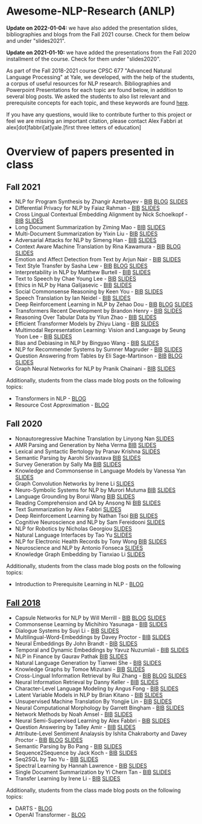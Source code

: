 # Awesome-NLP-Research (ANLP)

**Update on 2022-01-04:** we have also added the presentation slides, bibliographies and blogs from the Fall 2021 course. Check for them below and under "slides2021".

**Update on 2021-01-10:** we have added the presentations from the Fall 2020 installment of the course. Check for them under "slides2020".

As part of the Fall 2018-2021 course CPSC 677 "Advanced Natural Language Processing" at Yale, we developed, with the help of the students, a corpus of useful resources for NLP research. Bibliographies and Powerpoint Presentations for each topic are found below, in addition to several blog posts. We asked the students to also list relevant and prerequisite concepts for each topic, and these keywords are found [here](https://github.com/Yale-LILY/Awesome-NLP-Research/blob/master/keywords.txt).

If you have any questions, would like to contribute further to this project or feel we are missing an important citation, please contact Alex Fabbri at alex[dot]fabbri[at]yale.[first three letters of education]

# **Overview of papers presented in class**
## **Fall 2021**
- NLP for Program Synthesis by Zhangir Azerbayev - [BIB](https://github.com/Yale-LILY/Awesome-NLP-Research/blob/master/markdowns/09_16_2021-Zhangir_Azerbayev-NLP_For_Program_Synthesis.md) [BLOG](https://zhangir-azerbayev.github.io/code-gen/) [SLIDES](https://github.com/Yale-LILY/Awesome-NLP-Research/blob/master/slides2021/09_16_2021-Zhangir_Azerbayev-NLP_For_Program_Synthesis.pdf)
- Differential Privacy for NLP by Faiaz Rahman - [BIB](https://github.com/faiazrahman/Differential-Privacy/blob/main/README.md) [SLIDES](https://github.com/Yale-LILY/Awesome-NLP-Research/blob/master/slides2021/09_21_2021-Faiaz_Rahman-Differential_Privacy_for_NLP.pdf)
- Cross Lingual Contextual Embedding Alignment by Nick Schoelkopf - [BIB](https://github.com/NickSchoelkopf/Awesome-Multilingualsumm) [SLIDES](https://github.com/Yale-LILY/Awesome-NLP-Research/blob/master/slides2021/09_23_2021-Nick_Schoelkopf-Cross_Lingual_Contextual_Embedding_Alignment.pdf)
- Long Document Summarization by Ziming Mao - [BIB](https://github.com/MaoZiming/long-input-summarization-bibliography) [SLIDES](https://github.com/Yale-LILY/Awesome-NLP-Research/blob/master/slides2021/09_28_2021-Ziming_Mao-Long_Document_Summarization.pdf)
- Multi-Document Summarization by Yixin Liu - [BIB](https://github.com/yixinL7/multidoc-summ-bib) [SLIDES](https://github.com/Yale-LILY/Awesome-NLP-Research/blob/master/slides2021/09_30_2021-Yixin_Liu-Multi_Document_Summarization.pdf)
- Adversarial Attacks for NLP by Simeng Han - [BIB](https://github.com/Yale-LILY/Awesome-NLP-Research/blob/master/markdowns/10_05_2021-Simeng_Han-Adversarial_Attacks_for_NLP.md) [SLIDES](https://github.com/Yale-LILY/Awesome-NLP-Research/blob/master/slides2021/10_05_2021-Simeng_Han-Adversarial_Attacks_for_NLP.pdf)
- Context Aware Machine Translation by Rina Kawamura - [BIB](https://github.com/Yale-LILY/Awesome-NLP-Research/blob/master/markdowns/10_07_2021-Rina_Kawamura-Context_Aware_Machine_Translation.md) [BLOG](https://medium.com/@rinakawamura/what-is-context-aware-machine-translation-50e43203d0cc) [SLIDES](https://github.com/Yale-LILY/Awesome-NLP-Research/blob/master/slides2021/10_07_2021-Rina_Kawamura-Context_Aware_Machine_Translation.pdf)
- Emotion and Affect Detection from Text by Arjun Nair - [BIB](https://github.com/Yale-LILY/Awesome-NLP-Research/blob/master/markdowns/10_12_2021-Arjun_Nair-Emotion_and_Affect_Detection_from_Text.pdf) [SLIDES](https://github.com/Yale-LILY/Awesome-NLP-Research/blob/master/slides2021/10_12_2021-Arjun_Nair-Emotion_and_Affect_Detection_from_Text.pdf)
- Text Style Transfer by Sasha Lew - [BIB](https://github.com/Yale-LILY/Awesome-NLP-Research/blob/master/markdowns/10_14_2021-Sasha_Lew-Text_Style_Transfer.md) [BLOG](https://medium.com/@amlew/text-style-transfer-c2779f02557a) [SLIDES](https://github.com/Yale-LILY/Awesome-NLP-Research/blob/master/slides2021/10_14_2021-Sasha_Lew-Text_Style_Transfer.pdf)
- Interpretability in NLP by Matthew Burtell - [BIB](https://github.com/SpectralTheorem/awesome-natural-language-explanation) [SLIDES](https://github.com/Yale-LILY/Awesome-NLP-Research/blob/master/slides2021/10_19_2021-Matthew_Burtell-Interpretability_in_NLP.pdf)
- Text to Speech by Chae Young Lee - [BIB](https://github.com/chaeyoung-lee/speech-synthesis-papers) [SLIDES](https://github.com/Yale-LILY/Awesome-NLP-Research/blob/master/slides2021/10_26_2021-Chae_Young_Lee-Text_to_Speech.pdf)
- Ethics in NLP by Hana Galijasevic - [BIB](https://github.com/Yale-LILY/Awesome-NLP-Research/blob/master/markdowns/10_28_2021-Hana_Galijasevic-Ethics_in_NLP.pdf) [SLIDES](https://github.com/Yale-LILY/Awesome-NLP-Research/blob/master/slides2021/10_28_2021-Hana_Galijasevic-Ethics_in_NLP.pdf)
- Social Commonsense Reasoning by Keen You - [BIB](https://github.com/karenacorn99/ANLP-Commonsense-Reasoning/blob/main/bibliography.md) [SLIDES](https://github.com/Yale-LILY/Awesome-NLP-Research/blob/master/slides2021/11_02_2021-Keen_You-Social_Commonsense_Reasoning.pdf)
- Speech Translation by Ian Neidel - [BIB](https://github.com/ianneidel/SpeechTranslationResources/blob/main/README.md) [SLIDES](https://github.com/Yale-LILY/Awesome-NLP-Research/blob/master/slides2021/11_04_2021-Ian_Neidel-Speech_Translation.pdf)
- Deep Reinforcement Learning in NLP by Zehao Dou - [BIB](https://github.com/Yale-LILY/Awesome-NLP-Research/blob/master/markdowns/11_09_2021-Zehao_Dou-Deep_Reinforcement_Learning_in_NLP.md) [BLOG](https://medium.com/@zehao.dou/deep-reinforcement-learning-in-natural-language-processing-1799cfb0bdb5) [SLIDES](https://github.com/Yale-LILY/Awesome-NLP-Research/blob/master/slides2021/11_09_2021-Zehao_Dou-Deep_Reinforcement_Learning_in_NLP.pdf)
- Transformers Recent Development by Brandon Henry - [BIB](https://github.com/bhenrym14/CPSC677-ServiceAssignment) [SLIDES](https://github.com/Yale-LILY/Awesome-NLP-Research/blob/master/slides2021/11_11_2021-Brandon_Henry-Transformers_Recent_Developments.pdf)
- Reasoning Over Tabular Data by Yilun Zhao - [BIB](https://github.com/yilunzhao/Table-Reasoning-Bib) [SLIDES](https://github.com/Yale-LILY/Awesome-NLP-Research/blob/master/slides2021/11_18_2021-Yilun_Zhao-Reasoning_Over_Tabular_Data.pdf)
- Efficient Transformer Models by Zhiyu Liang - [BIB](https://github.com/Edwardlzy/Awesome-Efficient-Transformers) [SLIDES](https://github.com/Yale-LILY/Awesome-NLP-Research/blob/master/slides2021/11_30_2021-Zhiyu_Liang-Efficient_Transformer_Models.pdf)
- Multimodal Representation Learning: Vision and Language by Seung Yoon Lee - [BIB](https://github.com/seungyoon-lee/awesome-multimodal-representation-learning) [SLIDES](https://github.com/Yale-LILY/Awesome-NLP-Research/blob/master/slides2021/12_02_2021-Seung_Yoon_Lee-Multimodal_Vision_and_Language.pdf)
- Bias and Debiasing in NLP by Bingyao Wang - [BIB](https://github.com/BennyWnj/CPSC677/blob/main/HW3/bias.md) [SLIDES](https://github.com/Yale-LILY/Awesome-NLP-Research/blob/master/slides2021/12_07_2021-Bingyao_Wang-Bias_and_Debiasing_in_NLP.pdf)
- NLP for Recommender Systems by Sumner Magruder - [BIB](https://github.com/Yale-LILY/Awesome-NLP-Research/blob/master/markdowns/12_09_2021-Sumner_Magruder-NLP_for_Recommender_Systems.md) [SLIDES](https://github.com/Yale-LILY/Awesome-NLP-Research/blob/master/slides2021/12_09_2021-Sumner_Magruder-NLP_for_Recommender_Systems.pdf)
- Question Answering from Tables by Eli Sage-Martinson - [BIB](https://github.com/Yale-LILY/Awesome-NLP-Research/blob/master/markdowns/12_17_2021-Eli_Sage_Martinson-Question_Answering_from_Tables.md) [BLOG](https://medium.com/@elisagemart/a-brief-introduction-to-question-answering-from-tables-a601d3c58bfc) [SLIDES](https://github.com/Yale-LILY/Awesome-NLP-Research/blob/master/slides2021/12_17_2021-Eli_Sage_Martinson-Question_Answering_from_Tables.pdf)
- Graph Neural Networks for NLP by Pranik Chainani - [BIB](https://github.com/Yale-LILY/Awesome-NLP-Research/blob/master/markdowns/12_17_2021-Pranik_Chainani-Graph_Neural_Networks_for_NLP.md) [SLIDES](https://github.com/Yale-LILY/Awesome-NLP-Research/blob/master/slides2021/12_17_2021-Pranik_Chainani-Graph_Neural_Networks_for_NLP.pdf)

Additionally, students from the class made blog posts on the following topics:
- Transformers in NLP - [BLOG](https://pranik-chainani.medium.com/transformers-in-nlp-de1db51ef08)
- Resource Cost Approximation - [BLOG](https://magusoftheblog.com/articles/the-non-oracle-text-similarity-of-cards/)

## **Fall 2020**

- Nonautoregressive Machine Translation by Linyong Nan [SLIDES](https://github.com/Yale-LILY/Awesome-NLP-Research/blob/master/slides2020/09_15_2020-Linyong_Nan-Neural_Machine_Translation.pdf)
- AMR Parsing and Generation by Neha Verma [BIB](https://github.com/nverma1/amr_parsing_generation) [SLIDES](https://github.com/Yale-LILY/Awesome-NLP-Research/blob/master/slides2020/09_17_2020-Neha_Verma-AMR_Parsing_and_Generation.pdf)
- Lexical and Syntactic Bertology by Pranav Krishna [SLIDES](https://github.com/Yale-LILY/Awesome-NLP-Research/blob/master/slides2020/09_22_2020-Pranav_Krishna-Lexical_and_Syntactic_Bertology.pptx)
- Semantic Parsing by Aarohi Srivastava [BIB](https://github.com/aarsri/AwesomeSemanticParsing/blob/main/README.md) [SLIDES](https://github.com/Yale-LILY/Awesome-NLP-Research/blob/master/slides2020/09_24_2020-Aarohi_Srivastava-Semantic_Parsing.pptx)
- Survey Generation by Sally Ma [BIB](https://github.com/xm83/survey_generation/blob/main/README.md) [SLIDES](https://github.com/Yale-LILY/Awesome-NLP-Research/blob/master/slides2020/09_29_2020-Sally_Ma-Survey_Generation.pdf)
- Knowledge and Commonsense in Language Models by Vanessa Yan [SLIDES](https://github.com/Yale-LILY/Awesome-NLP-Research/blob/master/slides2020/10_01_2020-Vanessa_Yan-Knowledge_and_Commonsense_in_Language_Models.pdf)
- Graph Convolution Networks by Irene Li [SLIDES](https://github.com/Yale-LILY/Awesome-NLP-Research/blob/master/slides2020/10_06_2020-Irene_Li-Graph_Convolution_Networks.pdf)
- Neuro-Symbolic Systems for NLP by Murori Mutuma [BIB](https://github.com/MuroriM/Neuro-Symbolic-AI) [SLIDES](https://github.com/Yale-LILY/Awesome-NLP-Research/blob/master/slides2020/10_08_2020-Murori_Mutuma-NeuroSymbolic_Systems_for_NLP.pptx)
- Language Grounding by Borui Wang [BIB](https://github.com/wbr0605/language-grounding/blob/main/README.md) [SLIDES](https://github.com/Yale-LILY/Awesome-NLP-Research/blob/master/slides2020/10_13_2020-Borui_Wang-Language_Grounding.pdf)
- Reading Comprehension and QA by Ansong Ni [BIB](https://github.com/niansong1996/qa-rc-datasets/blob/main/README.md) [SLIDES](https://github.com/Yale-LILY/Awesome-NLP-Research/blob/master/slides2020/10_15_2020-Ansong_Ni-Reading_Comprehension_and_QA.pdf)
- Text Summarization by Alex Fabbri [SLIDES](https://github.com/Yale-LILY/Awesome-NLP-Research/blob/master/slides2020/10_20_2020-Alex_Fabbri-Text_Summarization.pptx)
- Deep Reinforcement Learning by Nathan Tsoi [BIB](https://gist.github.com/nathantsoi/9939962b04d1be71722edbb03855219a) [SLIDES](https://github.com/Yale-LILY/Awesome-NLP-Research/blob/master/slides2020/10_22_2020-Nathan_Tsoi-Deep_Reinforcement_Learning.pptx)
- Cognitive Neuroscience and NLP by Sam Fereidooni [SLIDES](https://github.com/Yale-LILY/Awesome-NLP-Research/blob/master/slides2020/10_27_2020-Sam_Fereidooni-Cognitive_Neuroscience_and_NLP.pptx)
- NLP for Robotics by Nicholas Georgiou [SLIDES](https://github.com/Yale-LILY/Awesome-NLP-Research/blob/master/slides2020/10_29_2020-Nicholas_Georgiou-NLP_for_Robotics.pptx)
- Natural Language Interfaces by Tao Yu [SLIDES](https://github.com/Yale-LILY/Awesome-NLP-Research/blob/master/slides2020/11_03_2020-Tao_Yu-Natural_Language_Interfaces.pdf)
- NLP for Electronic Health Records by Tony Wong [BIB](https://github.com/twpwong/AwesomeNLPforElectronicHealthRecords) [SLIDES](https://github.com/Yale-LILY/Awesome-NLP-Research/blob/master/slides2020/11_05_2020-Tony_Wong-NLP_for_Electronic_Health_Records.pptx)
- Neuroscience and NLP by Antonio Fonseca [SLIDES](https://github.com/Yale-LILY/Awesome-NLP-Research/blob/master/slides2020/11_10_2020-Antonio_Fonseca-Neuroscience_and_NLP.pptx)
- Knowledge Graph Embedding by Tianxiao Li [SLIDES](https://github.com/Yale-LILY/Awesome-NLP-Research/blob/master/slides2020/11_12_2020-Tianxiao_Li-Knowledge_Graph_Embedding.pptx)

Additionally, students from the class made blog posts on the following topics:
- Introduction to Prerequisite Learning in NLP - [BLOG](https://vanessa-yan.medium.com/introduction-to-prerequisite-learning-in-nlp-5f49ec8ebc43)

## **[Fall 2018](https://github.com/brucepang/CPSC677-ANLP/blob/master/README.md)**

- Capsule Networks for NLP by Will Merrill - [BIB](https://github.com/Yale-LILY/Awesome-NLP-Research/blob/master/markdowns/capsule-networks.md)  [BLOG](http://lambdaviking.com/post/capsule-networks-for-nlp/) [SLIDES](https://github.com/Yale-LILY/Awesome-NLP-Research/blob/master/slides2018/Capsule-Networks-for-NLP.pptx)
- Commonsense Learning by Michihiro Yasunaga - [BIB](https://github.com/michiyasunaga/nlp_bibs/blob/master/commonsense.md) [SLIDES](https://github.com/Yale-LILY/Awesome-NLP-Research/blob/master/slides2018/Commonsense.pptx)
- Dialogue Systems by Suyi Li - [BIB](https://github.com/Suyi32/anlp_bib/blob/master/DialogueSystem.md) [SLIDES](https://github.com/Yale-LILY/Awesome-NLP-Research/blob/master/slides2018/Dialogue-Systems.pptx)
- Multilingual-Word-Embeddings by Davey Proctor - [BIB](https://github.com/Yale-LILY/Awesome-NLP-Research/blob/master/markdowns/multilingual-embeddings.md)  [SLIDES](https://github.com/Yale-LILY/Awesome-NLP-Research/blob/master/slides2018/Multilingual-Embeddings.pptx)
- Neural Embeddings By John Brandt - [BIB](https://github.com/JohnMBrandt/Awesome-Neural-Embeddings/blob/master/README.md) [SLIDES](https://github.com/Yale-LILY/Awesome-NLP-Research/blob/master/slides2018/Sentence-Similarity-and-Embeddings.pptx)
- Temporal and Dynamic Embeddings by Yavuz Nuzumlali - [BIB](https://github.com/Yale-LILY/Awesome-NLP-Research/blob/master/temporal-dynamic-embeddings.md) [SLIDES](https://github.com/Yale-LILY/Awesome-NLP-Research/blob/master/slides2018/Dynamic%26Temporal-Embeddings.pptx)
- NLP in Finance by Gaurav Pathak [BIB](https://github.com/Yale-LILY/Awesome-NLP-Research/blob/master/nlp-finance.md) [SLIDES](https://github.com/Yale-LILY/Awesome-NLP-Research/blob/master/slides2018/Applications-of-NLP-in-Finance.pptx)
- Natural Language Generation by Tianwei She - [BIB](https://github.com/Tianwei-She/awesome-natural-language-generation/blob/master/README.md) [SLIDES](https://github.com/Yale-LILY/Awesome-NLP-Research/blob/master/slides2018/Neural-Text-Generation.pptx)
- Knowledge Graphs by Tomoe Mizutani - [BIB](https://github.com/Yale-LILY/Awesome-NLP-Research/blob/master/knowledge-graphs.md) [SLIDES](https://github.com/Yale-LILY/Awesome-NLP-Research/blob/master/slides2018/Knowledge-Graphs.pptx)
- Cross-Lingual Information Retrieval by Rui Zhang - [BIB](https://github.com/ryanzhumich/awesome-clir/blob/master/README.md) [BLOG](https://medium.com/lily-lab/a-brief-introduction-to-cross-lingual-information-retrieval-eba767fa9af6) [SLIDES](https://github.com/Yale-LILY/Awesome-NLP-Research/blob/master/slides2018/Crosslingual-IR.pptx)
- Neural Information Retrieval by Danny Keller - [BIB](https://github.com/dankeller101/nlp_bibs/blob/master/neural_information_retrieval.md) [SLIDES](https://github.com/Yale-LILY/Awesome-NLP-Research/blob/master/slides2018/Neural-Information-Retrieval.pptx)
- Character-Level Language Modeling by Angus Fong - [BIB](https://github.com/angusfong/characters...wait.Star-Wars-or-Avengers/blob/master/bibliography.md) [SLIDES](https://github.com/Yale-LILY/Awesome-NLP-Research/blob/master/slides2018/Character-level-Neural-Networks.pptx)
- Latent Variable Models in NLP by Brian Kitano - [BIB](https://github.com/Yale-LILY/Awesome-NLP-Research/blob/master/latent-variable-models-nlp.md) [SLIDES](https://github.com/Yale-LILY/Awesome-NLP-Research/blob/master/slides2018/Latent-Variable-Models-for-NLP.pptx)
- Unsupervised Machine Translation By Yongjie Lin - [BIB](https://github.com/yongjie-lin/lit-nlp/blob/master/unsupervisedMT.md) [SLIDES](https://github.com/Yale-LILY/Awesome-NLP-Research/blob/master/slides2018/Unsupervised-NMT.pptx)
- Neural Computational Morphology by Garrett Bingham - [BIB](https://github.com/Yale-LILY/Awesome-NLP-Research/blob/master/markdowns/neural-computational-morphology.md)  [SLIDES](https://github.com/Yale-LILY/Awesome-NLP-Research/blob/master/slides2018/Neural-Computational-Morphology.pptx)
- Network Methods by Noah Amsel - [BIB](https://github.com/NoahAmsel/Bibliographies/blob/master/network_methods.md) [SLIDES](https://github.com/Yale-LILY/Awesome-NLP-Research/blob/master/slides2018/Network-Methods-for-NLP.pptx)
- Neural Semi-Supervised Learning by Alex Fabbri - [BIB](https://github.com/Yale-LILY/Awesome-NLP-Research/blob/master/neural-semi-supervised-learning.md) [SLIDES](https://github.com/Yale-LILY/Awesome-NLP-Research/blob/master/slides2018/Neural-SSL.pptx)
- Question Answering by Talley Amir - [BIB](https://github.com/TalleyAmir/Annotated-Bibliographies/blob/master/Natural-Language-Processing/Question-Answering-Survey.md) [SLIDES](https://github.com/Yale-LILY/Awesome-NLP-Research/blob/master/slides2018/Question-Answering.pptx)
- Attribute-Level Sentiment Analaysis by Ishita Chakraborty and Davey Proctor - [BIB](https://github.com/daveyproctor/NLP-Annotated-Bibs/blob/master/SentimentAnalysis.md) [BLOG](http://learningnaturallyishita.blogspot.com/2018/12/attribute-level-sentiment-analysis.html) [SLIDES](https://github.com/Yale-LILY/Awesome-NLP-Research/blob/master/slides2018/Sentiment-Analysis.pptx)
- Semantic Parsing by Bo Pang - [BIB](https://github.com/Yale-LILY/Awesome-NLP-Research/blob/master/markdowns/semantic_parsing.md) [SLIDES](https://github.com/Yale-LILY/Awesome-NLP-Research/blob/master/slides2018/Bo-ANLP-Semantic%20Parsing%20Presentation.pptx)
- Sequence2Sequence by Jack Koch - [BIB](https://github.com/Yale-LILY/Awesome-NLP-Research/blob/master/markdowns/seq2seq.md)  [SLIDES](https://github.com/Yale-LILY/Awesome-NLP-Research/blob/master/slides2018/Sequence-to-Sequence-Learning.pptx)
- Seq2SQL by Tao Yu - [BIB](https://medium.com/@tao.yu/awesome-sequence-to-sql-and-semantic-parsing-1d7656861679) [SLIDES](https://github.com/Yale-LILY/Awesome-NLP-Research/blob/master/slides2018/Sequence2sql.pptx)
- Spectral Learning by Hannah Lawrence - [BIB](https://github.com/hannahlawrence/bibliographies/blob/master/spectrallearning.md) [SLIDES](https://github.com/Yale-LILY/Awesome-NLP-Research/blob/master/slides2018/Spectral-Learning.pptx)
- Single Document Summarization by Yi Chern Tan - [BIB](https://github.com/Yale-LILY/Awesome-NLP-Research/blob/master/single-document-summarization.md) [SLIDES](https://github.com/Yale-LILY/Awesome-NLP-Research/blob/master/slides2018/Summarization.pptx)
- Transfer Learning by Irene Li - [BIB](https://github.com/IreneZihuiLi/deeplearning/blob/master/Transfer_Learning.md) [SLIDES](https://github.com/Yale-LILY/Awesome-NLP-Research/blob/master/slides2018/Transfer-Learning.pdf)

Additionally, students from the class made blog posts on the following topics:
- DARTS - [BLOG](https://garrettbingham.com/blog/language/)
- OpenAI Transformer - [BLOG](https://jbkjr.com/posts/2018/08/fastai_openai_transformer/)

